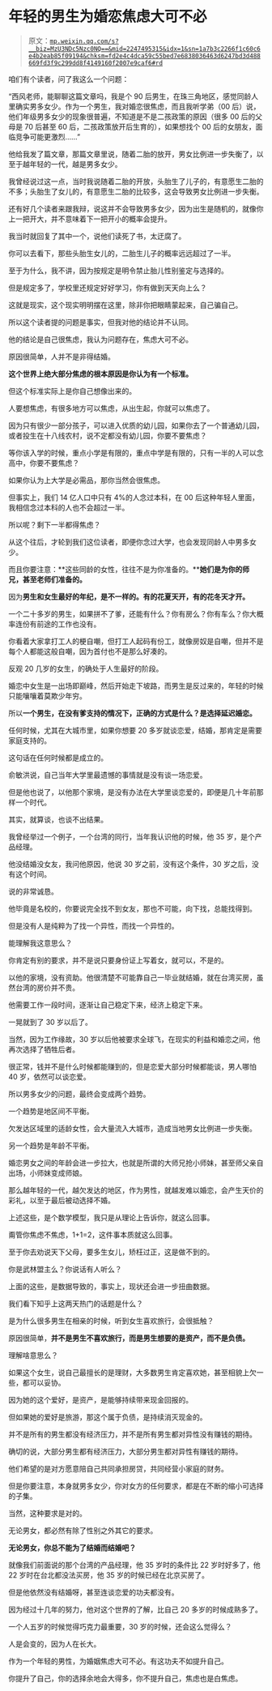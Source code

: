 # 年轻的男生为婚恋焦虑大可不必

> 原文：[`mp.weixin.qq.com/s?__biz=MzU3NDc5Nzc0NQ==&mid=2247495315&idx=1&sn=1a7b3c2266f1c60c6e4b2eab85f09194&chksm=fd2e4c4dca59c55bed7e6838036463d6247bd3d488669fd3f9c299dd8f4149160f2007e9caf6#rd`](http://mp.weixin.qq.com/s?__biz=MzU3NDc5Nzc0NQ==&mid=2247495315&idx=1&sn=1a7b3c2266f1c60c6e4b2eab85f09194&chksm=fd2e4c4dca59c55bed7e6838036463d6247bd3d488669fd3f9c299dd8f4149160f2007e9caf6#rd)

咱们有个读者，问了我这么一个问题： 

“西风老师，能聊聊这篇文章吗，我是个 90 后男生，在珠三角地区，感觉同龄人里确实男多女少。作为一个男生，我对婚恋很焦虑，而且我听学弟（00 后）说，他们年级男多女少的现象很普遍，不知道是不是二孩政策的原因（很多 00 后的父母是 70 后甚至 60 后，二孩政策放开后生育的），如果想找个 00 后的女朋友，面临竞争可能更激烈……”

他给我发了篇文章，那篇文章里说，随着二胎的放开，男女比例进一步失衡了，以至于越年轻的一代，越是男多女少。 

我曾经说过这一点，当时我说随着二胎的开放，头胎生了儿子的，有意愿生二胎的不多；头胎生了女儿的，有意愿生二胎的比较多，这会导致男女比例进一步失衡。

还有好几个读者来跟我辩，说这并不会导致男多女少，因为出生是随机的，就像你上一把开大，并不意味着下一把开小的概率会提升。

我当时就回复了其中一个，说他们读死了书，太迂腐了。 

你可以去看下，那些头胎生女儿的，二胎生儿子的概率远远超过了一半。 

至于为什么，我不讲，因为按规定是明令禁止胎儿性别鉴定与选择的。 

但是规定多了，学校里还规定好好学习，你有做到天天向上么？

这就是现实，这个现实明明摆在这里，除非你把眼睛蒙起来，自己骗自己。

所以这个读者提的问题是事实，但我对他的结论并不认同。

他的结论是自己很焦虑，我认为问题存在，焦虑大可不必。 

原因很简单，人并不是非得结婚。

**这个世界上绝大部分焦虑的根本原因是你认为有一个标准。** 

但这个标准实际上是你自己想像出来的。 

人要想焦虑，有很多地方可以焦虑，从出生起，你就可以焦虑了。 

因为只有很少一部分孩子，可以进入优质的幼儿园，如果你去了一个普通幼儿园，或者投生在十八线农村，说不定都没有幼儿园，你要不要焦虑？ 

等你该入学的时候，重点小学是有限的，重点中学是有限的，只有一半的人可以念高中，你要不要焦虑？ 

如果你认为上大学是必需品，那你当然会很焦虑。 

但事实上，我们 14 亿人口中只有 4%的人念过本科，在 00 后这种年轻人里面，我相信念过本科的人也不会超过一半。

所以呢？剩下一半都得焦虑？

从这个往后，才轮到我们这位读者，即便你念过大学，也会发现同龄人中男多女少。

而且你要注意：**这些同龄的女性，往往不是为你准备的。****她们是为你的师兄，甚至老师们准备的。**

因为**男生和女生最好的年纪，是不一样的。有的花夏天开，有的花冬天才开。** 

一个二十多岁的男生，如果拼不了爹，还能有什么？你有房么？你有车么？你大概率连份有前途的工作也没有。 

你看着大家拿打工人的梗自嘲，但打工人起码有份工，就像房奴是自嘲，但并不是每个人都能这般自嘲，因为首付也不是那么好凑的。

反观 20 几岁的女生，的确处于人生最好的阶段。 

婚恋中女生是一出场即巅峰，然后开始走下坡路，而男生是反过来的，年轻的时候只能嚷嚷着莫欺少年穷。

所以**一个男生，在没有爹支持的情况下，正确的方式是什么？是选择延迟婚恋。** 

任何时候，尤其在大城市里，如果你想要 20 多岁就谈恋爱，结婚，那肯定是需要家庭支持的。 

这句话在任何时候都是成立的。 

俞敏洪说，自己当年大学里最遗憾的事情就是没有谈一场恋爱。

但是他也说了，以他那个家境，是没有办法在大学里谈恋爱的，即便是几十年前那样一个时代。

其实，就算谈，也谈不出结果。 

我曾经举过一个例子，一个台湾的同行，当年我认识他的时候，他 35 岁，是个产品经理。

他没结婚没女友，我问他原因，他说 30 岁之前，没有这个条件，30 岁之后，没有这个时间。 

说的非常诚恳。

他毕竟是名校的，你要说完全找不到女友，那也不可能，向下找，总能找得到。 

但是没有人是纯粹为了找一个异性，而找一个异性的。

能理解我这意思么？

你肯定有别的要求，并不是说只要身份证上写着女，就可以，不是的。

以他的家境，没有资助。他很清楚不可能靠自己一毕业就结婚，就在台湾买房，虽然台湾的房价并不贵。 

他需要工作一段时间，逐渐让自己稳定下来，经济上稳定下来。 

一晃就到了 30 岁以后了。 

当然，因为工作缘故，30 岁以后他被要求全球飞，在现实的利益和婚恋之间，他再次选择了牺牲后者。 

很正常，钱并不是什么时候都能赚到的，但是恋爱大部分时候都能谈，男人哪怕 40 岁，依然可以谈恋爱。 

所以男多女少的问题，最终会变成两个趋势。 

一个趋势是地区间不平衡。

欠发达区域里的适龄女性，会大量流入大城市，造成当地男女比例进一步失衡。 

另一个趋势是年龄不平衡。

婚恋男女之间的年龄会进一步拉大，也就是所谓的大师兄抢小师妹，甚至师父亲自出场，小师妹变成师娘。

那么越年轻的一代，越欠发达的地区，作为男性，就越发难以婚恋，会产生天价的彩礼，以至于最后被动选择不婚。

上述这些，是个数学模型，我只是从理论上告诉你，就这么回事。 

甭管你焦虑不焦虑，1+1=2，这件事本质就这么回事。 

至于你去劝说天下父母，要多生女儿，矫枉过正，这是做不到的。 

你是武林盟主么？你说话有人听么？

上面的这些，是数据导致的，事实上，现状还会进一步扭曲数据。

我们看下知乎上这两天热门的话题是什么？ 

是为什么很多男生在相亲的时候，听到女生喜欢旅行，会很抵触？

原因很简单，**并不是男生不喜欢旅行，而是男生想要的是资产，而不是负债。** 

理解啥意思么？

如果这个女生，说自己最擅长的是理财，大多数男生肯定喜欢她，甚至相貌上欠一些，都可以妥协。

因为她的这个爱好，是资产，是能够持续带来现金回报的。 

但如果她的爱好是旅游，那这个属于负债，是持续消灭现金的。

并不是所有的男生都没有经济压力，并不是所有男生都对异性没有赚钱的期待。 

确切的说，大部分男生都有经济压力，大部分男生都对异性有赚钱的期待。

他们希望的是对方愿意陪自己共同承担房贷，共同经营小家庭的财务。 

但是你要注意，本身就男多女少，你对女方的任何要求，都是在不断的缩小可选择的子集。 

当然，这种要求是对的。 

无论男女，都必然有除了性别之外其它的要求。

**无论男女，你总不能为了结婚而结婚吧？**

就像我们前面说的那个台湾的产品经理，他 35 岁时的条件比 22 岁时好多了，他 22 岁时在台北都没法买房，他 35 岁的时候已经在北京买房了。 

但是他依然没有结婚呀，甚至连谈恋爱的功夫都没有。 

因为经过十几年的努力，他对这个世界的了解，比自己 20 多岁的时候成熟多了。 

一个人五岁的时候觉得巧克力最重要，30 岁的时候，还会这么觉得么？ 

人是会变的，因为人在长大。 

作为一个年轻的男性，为婚姻焦虑大可不必。有这功夫不如提升自己。

你提升了自己，你的选择余地会大得多，你不提升自己，焦虑也是白焦虑。

<mp-qa class="js_uneditable custom_select_card qa_iframe" data-pluginname="insertquestion" data-id="1603894538476044289" data-bizuin="MzU3NDc5Nzc0NQ==" data-title="留言区"></mp-qa>